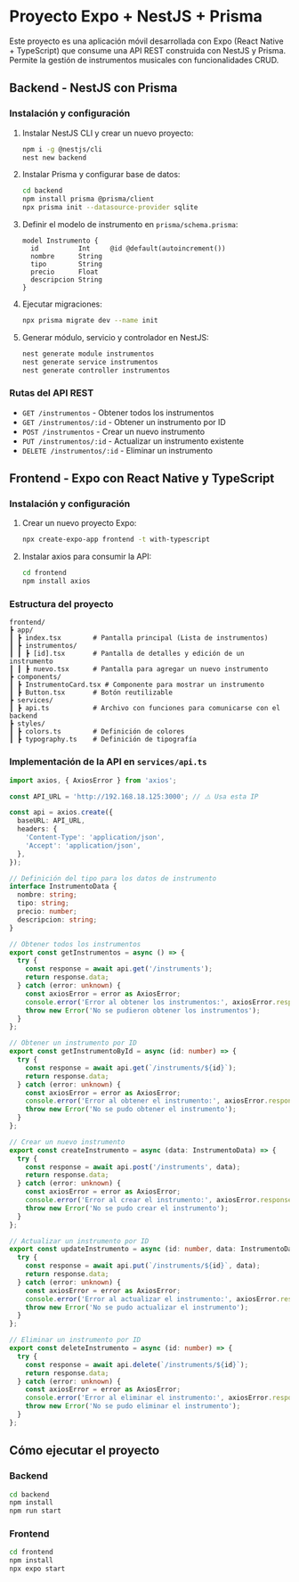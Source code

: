 # Proyecto Expo + NestJS + Prisma

Este proyecto es una aplicación móvil desarrollada con Expo (React Native + TypeScript) que consume una API REST construida con NestJS y Prisma. Permite la gestión de instrumentos musicales con funcionalidades CRUD.

## Backend - NestJS con Prisma

### Instalación y configuración
1. Instalar NestJS CLI y crear un nuevo proyecto:
   ```sh
   npm i -g @nestjs/cli
   nest new backend
   ```
2. Instalar Prisma y configurar base de datos:
   ```sh
   cd backend
   npm install prisma @prisma/client
   npx prisma init --datasource-provider sqlite
   ```
3. Definir el modelo de instrumento en `prisma/schema.prisma`:
   ```prisma
   model Instrumento {
     id          Int     @id @default(autoincrement())
     nombre      String
     tipo        String
     precio      Float
     descripcion String
   }
   ```
4. Ejecutar migraciones:
   ```sh
   npx prisma migrate dev --name init
   ```
5. Generar módulo, servicio y controlador en NestJS:
   ```sh
   nest generate module instrumentos
   nest generate service instrumentos
   nest generate controller instrumentos
   ```

### Rutas del API REST
- `GET /instrumentos` - Obtener todos los instrumentos
- `GET /instrumentos/:id` - Obtener un instrumento por ID
- `POST /instrumentos` - Crear un nuevo instrumento
- `PUT /instrumentos/:id` - Actualizar un instrumento existente
- `DELETE /instrumentos/:id` - Eliminar un instrumento

## Frontend - Expo con React Native y TypeScript

### Instalación y configuración
1. Crear un nuevo proyecto Expo:
   ```sh
   npx create-expo-app frontend -t with-typescript
   ```
2. Instalar axios para consumir la API:
   ```sh
   cd frontend
   npm install axios
   ```

### Estructura del proyecto
```
frontend/
┣ app/
┃ ┣ index.tsx        # Pantalla principal (Lista de instrumentos)
┃ ┣ instrumentos/
┃ ┃ ┣ [id].tsx       # Pantalla de detalles y edición de un instrumento
┃ ┃ ┣ nuevo.tsx      # Pantalla para agregar un nuevo instrumento
┣ components/
┃ ┣ InstrumentoCard.tsx # Componente para mostrar un instrumento
┃ ┣ Button.tsx       # Botón reutilizable
┣ services/
┃ ┣ api.ts           # Archivo con funciones para comunicarse con el backend
┣ styles/
┃ ┣ colors.ts        # Definición de colores
┃ ┣ typography.ts    # Definición de tipografía
```

### Implementación de la API en `services/api.ts`
```typescript
import axios, { AxiosError } from 'axios';

const API_URL = 'http://192.168.18.125:3000'; // ⚠️ Usa esta IP

const api = axios.create({
  baseURL: API_URL,
  headers: {
    'Content-Type': 'application/json',
    'Accept': 'application/json',
  },
});

// Definición del tipo para los datos de instrumento
interface InstrumentoData {
  nombre: string;
  tipo: string;
  precio: number;
  descripcion: string;
}

// Obtener todos los instrumentos
export const getInstrumentos = async () => {
  try {
    const response = await api.get('/instruments');
    return response.data;
  } catch (error: unknown) {
    const axiosError = error as AxiosError;
    console.error('Error al obtener los instrumentos:', axiosError.response?.data || axiosError.message);
    throw new Error('No se pudieron obtener los instrumentos');
  }
};

// Obtener un instrumento por ID
export const getInstrumentoById = async (id: number) => {
  try {
    const response = await api.get(`/instruments/${id}`);
    return response.data;
  } catch (error: unknown) {
    const axiosError = error as AxiosError;
    console.error('Error al obtener el instrumento:', axiosError.response?.data || axiosError.message);
    throw new Error('No se pudo obtener el instrumento');
  }
};

// Crear un nuevo instrumento
export const createInstrumento = async (data: InstrumentoData) => {
  try {
    const response = await api.post('/instruments', data);
    return response.data;
  } catch (error: unknown) {
    const axiosError = error as AxiosError;
    console.error('Error al crear el instrumento:', axiosError.response?.data || axiosError.message);
    throw new Error('No se pudo crear el instrumento');
  }
};

// Actualizar un instrumento por ID
export const updateInstrumento = async (id: number, data: InstrumentoData) => {
  try {
    const response = await api.put(`/instruments/${id}`, data);
    return response.data;
  } catch (error: unknown) {
    const axiosError = error as AxiosError;
    console.error('Error al actualizar el instrumento:', axiosError.response?.data || axiosError.message);
    throw new Error('No se pudo actualizar el instrumento');
  }
};

// Eliminar un instrumento por ID
export const deleteInstrumento = async (id: number) => {
  try {
    const response = await api.delete(`/instruments/${id}`);
    return response.data;
  } catch (error: unknown) {
    const axiosError = error as AxiosError;
    console.error('Error al eliminar el instrumento:', axiosError.response?.data || axiosError.message);
    throw new Error('No se pudo eliminar el instrumento');
  }
};

```

## Cómo ejecutar el proyecto
### Backend
```sh
cd backend
npm install
npm run start
```
### Frontend
```sh
cd frontend
npm install
npx expo start
```
